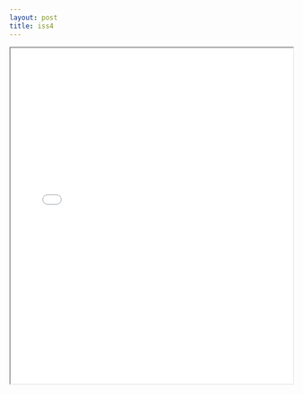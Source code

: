 ```yaml
---
layout: post
title: iss4
---
```


<div class="pdf-container">
<iframe src="/ea/assets/pdfs/misc/iss4.pdf" height="600" width="100%" allowFullScreen="true"></iframe>
</div>

